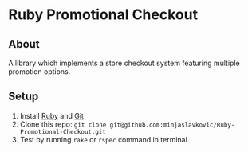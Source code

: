 # Ruby Promotional Checkout

## About
A library which implements a store checkout system featuring multiple promotion options.

## Setup
1. Install [Ruby](https://www.ruby-lang.org/en/downloads/) and [Git](https://git-scm.com/)
2. Clone this repo: `git clone git@github.com:minjaslavkovic/Ruby-Promotional-Checkout.git`
3. Test by running `rake` or `rspec` command in terminal
